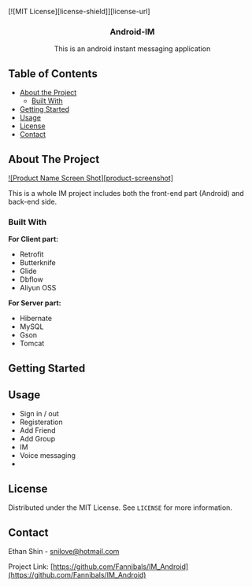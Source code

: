 [![MIT License][license-shield]][license-url]

<p align="center">
  <h3 align="center">Android-IM</h3>

  <p align="center">
    This is an android instant messaging application
  </p>
</p>

<!-- TABLE OF CONTENTS -->
## Table of Contents

* [About the Project](#about-the-project)
  * [Built With](#built-with)
* [Getting Started](#getting-started)
* [Usage](#usage)
* [License](#license)
* [Contact](#contact)


<!-- ABOUT THE PROJECT -->
## About The Project

[![Product Name Screen Shot][product-screenshot]](https://example.com)

This is a whole IM project includes both the front-end part (Android) and back-end side.

### Built With
**For Client part:**

- Retrofit
- Butterknife
- Glide
- Dbflow
- Aliyun OSS

**For Server part:**

- Hibernate
- MySQL
- Gson
- Tomcat

<!-- GETTING STARTED -->
## Getting Started



<!-- USAGE EXAMPLES -->
## Usage

- Sign in / out
- Registeration
- Add Friend
- Add Group
- IM
- Voice messaging
- 

<!-- LICENSE -->
## License

Distributed under the MIT License. See `LICENSE` for more information.


<!-- CONTACT -->
## Contact

Ethan Shin - snilove@hotmail.com

Project Link: [https://github.com/Fannibals/IM_Android](https://github.com/Fannibals/IM_Android)


